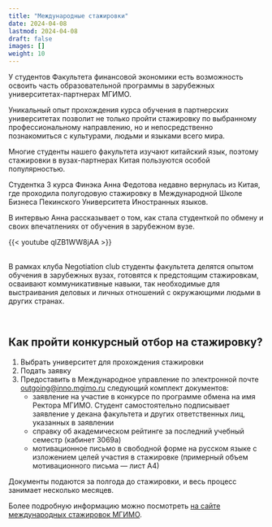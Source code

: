```yaml
---
title: "Международные стажировки"
date: 2024-04-08
lastmod: 2024-04-08
draft: false
images: []
weight: 10
---
```


У студентов Факультета финансовой экономики есть возможность освоить часть образовательной программы в зарубежных университетах-партнерах МГИМО.

Уникальный опыт прохождения курса обучения в партнерских университетах позволит не только пройти стажировку по выбранному профессиональному направлению, но и непосредственно познакомиться с культурами, людьми и языками всего мира.

Многие студенты нашего факультета изучают китайский язык, поэтому стажировки в вузах-партнерах Китая пользуются особой популярностью.

Студентка 3 курса Финэка Анна Федотова недавно вернулась из Китая, где проходила полугодовую стажировку в Международной Школе Бизнеса Пекинского Университета Иностранных языков.

В интервью Анна рассказывает о том, как стала студенткой по обмену и своих впечатлениях от обучения в зарубежном вузе.

{{< youtube qlZB1WW8jAA >}}

<br>
В рамках клуба Negotiation club студенты факультета делятся опытом обучения в зарубежных вузах, готовятся к предстоящим стажировкам, осваивают коммуникативные навыки, так необходимые для выстраивания деловых и личных отношений с окружающими людьми в других странах.
<p>&nbsp;</p>

<div id="vk_post_-218869820_52"></div>
<script type="text/javascript" src="https://vk.com/js/api/openapi.js?171"></script>
<script type="text/javascript">
  (function() {
    VK.Widgets.Post("vk_post_-218869820_52", -218869820, 52, 'p3ABNrQaiJpMRqIkZkNpqChnEMGL');
  }());
</script>

## Как пройти конкурсный отбор на стажировку?

1. Выбрать университет для прохождения стажировки
2. Подать заявку
3. Предоставить в Международное управление по электронной почтe outgoing@inno.mgimo.ru следующий комплект документов:
   - заявление на участие в конкурсе по программе обмена на имя Ректора МГИМО. Студент самостоятельно подписывает  заявление у декана факультета и других ответственных лиц, указанных в заявлении
   - справку об академическом рейтинге за последний учебный семестр (кабинет 3069а)
   - мотивационное письмо в свободной форме на русском языке с изложением целей участия в стажировке (примерный объем мотивационного письма — лист А4)

Документы подаются за полгода до стажировки, и весь процесс занимает несколько месяцев.

Более подробную информацию можно посмотреть [на сайте международных стажировок МГИМО](https://outgoing.mgimo.ru/).
